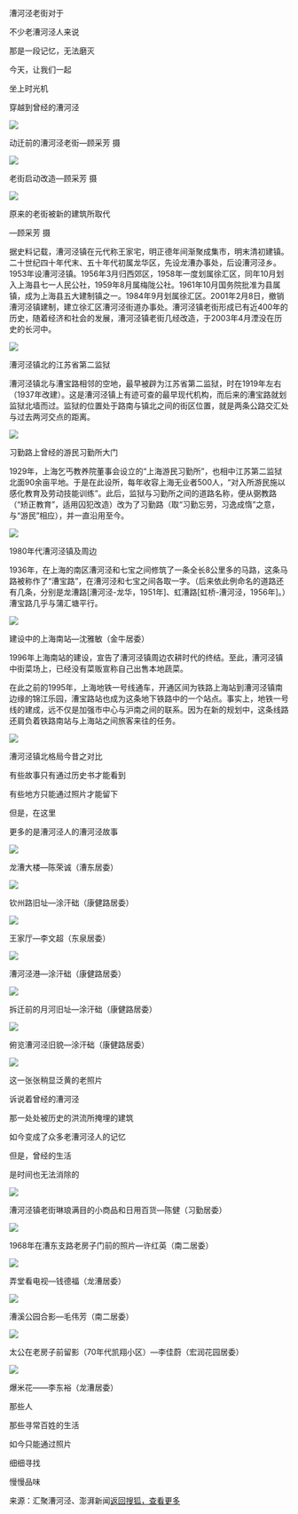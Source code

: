漕河泾老街对于

不少老漕河泾人来说

那是一段记忆，无法磨灭

今天，让我们一起

坐上时光机

穿越到曾经的漕河泾

![](/images/268c204b6f06481897e726fa7a422f2a.jpeg)

动迁前的漕河泾老街—顾采芳 摄

![](/images/d58a69f05905445c93f1435f355b8dda.jpeg)

老街启动改造—顾采芳 摄

![](/images/b7c8df895e89469b947172ce5e641ea5.jpeg)

原来的老街被新的建筑所取代

—顾采芳 摄

据史料记载，漕河泾镇在元代称王家宅，明正德年间渐聚成集市，明末清初建镇。二十世纪四十年代末、五十年代初属龙华区，先设龙漕办事处，后设漕河泾乡。1953年设漕河泾镇。1956年3月归西郊区，1958年一度划属徐汇区，同年10月划入上海县七一人民公社，1959年8月属梅陇公社。1961年10月国务院批准为县属镇，成为上海县五大建制镇之一。1984年9月划属徐汇区。2001年2月8日，撤销漕河泾镇建制，建立徐汇区漕河泾街道办事处。漕河泾镇老街形成已有近400年的历史，随着经济和社会的发展，漕河泾镇老街几经改造，于2003年4月湮没在历史的长河中。

![](/images/d60a48b700474586bed3ed918cac6323.jpeg)

漕河泾镇北的江苏省第二监狱

漕河泾镇北与漕宝路相邻的空地，最早被辟为江苏省第二监狱，时在1919年左右（1937年改建）。这是漕河泾镇上有迹可查的最早现代机构，而后来的漕宝路就划监狱北墙而过。监狱的位置处于路南与镇北之间的街区位置，就是两条公路交汇处与过去两河交点的距离。

![](/images/6515810cb14b45f9aebe155c424511a8.jpeg)

习勤路上曾经的游民习勤所大门

1929年，上海乞丐教养院董事会设立的“上海游民习勤所”，也相中江苏第二监狱北面90余亩平地。于是在此设所，每年收容上海无业者500人，“对入所游民施以感化教育及劳动技能训练”。此后，监狱与习勤所之间的道路名称，便从弼教路（“矫正教育”，适用囚犯改造）改为了习勤路（取“习勤忘劳，习逸成惰”之意，与“游民”相应），并一直沿用至今。

![](/images/fc8d9e3d59594c379232c41bc7d22635.jpeg)

1980年代漕河泾镇及周边

1936年，在上海的南区漕河泾和七宝之间修筑了一条全长8公里多的马路，这条马路被称作了“漕宝路”，在漕河泾和七宝之间各取一字。（后来依此例命名的道路还有几条，分别是龙漕路\[漕河泾-龙华，1951年\]、虹漕路\[虹桥-漕河泾，1956年\]。）漕宝路几乎与蒲汇塘平行。

![](/images/d4be01c6bc634f3ea5b68dee3582c6ba.jpeg)

建设中的上海南站—沈雅敏（金牛居委）

1996年上海南站的建设，宣告了漕河泾镇周边农耕时代的终结。至此，漕河泾镇中街菜场上，已经没有菜贩宣称自己出售本地蔬菜。

在此之前的1995年，上海地铁一号线通车，开通区间为铁路上海站到漕河泾镇南边缘的锦江乐园，漕宝路站也成为这条地下铁路中的一个站点。事实上，地铁一号线的建成，远不仅是加强市中心与沪南之间的联系。因为在新的规划中，这条线路还肩负着铁路南站与上海站之间旅客来往的任务。

![](/images/14807a394f27474a9d8d243bf9f1479b.jpeg)

漕河泾镇北格局今昔之对比

有些故事只有通过历史书才能看到

有些地方只能通过照片才能留下

但是，在这里

更多的是漕河泾人的漕河泾故事

![](/images/da2cff6d18a441729d13fb9b8611ece2.jpeg)

龙漕大楼—陈荣诚（漕东居委）

![](/images/eff08d6933174b77bbb2878e3d5c7926.jpeg)

钦州路旧址—涂汗础（康健路居委）

![](/images/9a716a5bd9a8479abc661379e35c1d7d.jpeg)

王家厅—李文超（东泉居委）

![](/images/3eee36b075a44a18b758054ddf32a247.jpeg)

漕河泾港—涂汗础（康健路居委）

![](/images/4fdc5fc90b674fb98898e25ee9db87db.jpeg)

拆迁前的月河旧址—涂汗础（康健路居委）

![](/images/ac8a095bdfa34e45bdb36c27b3bf8f86.jpeg)

俯览漕河泾旧貌—涂汗础（康健路居委）

![](http://5b0988e595225.cdn.sohucs.com/images/20181026/b3d6110ef5654161a6574722e6577bb8.gif)

这一张张稍显泛黄的老照片

诉说着曾经的漕河泾

那一处处被历史的洪流所掩埋的建筑

如今变成了众多老漕河泾人的记忆

但是，曾经的生活

是时间也无法消除的

![](/images/8fbd560240b644a59a873f1c31f4577b.jpeg)

漕河泾镇老街琳琅满目的小商品和日用百货—陈健（习勤居委）

![](/images/80646104e35343c89163fc1be9f6513b.jpeg)

1968年在漕东支路老房子门前的照片—许红英（南二居委）

![](/images/9a58aca1acdf4c4f9a897372516cfc69.jpeg)

弄堂看电视—钱德福（龙漕居委）

![](/images/ceb055110e9d47178c7f2c373eb986f9.jpeg)

漕溪公园合影—毛伟芳（南二居委）

![](/images/e9f82cab5d0d4380ade24f88dcd680cb.jpeg)

太公在老房子前留影（70年代凯翔小区）—李佳蔚（宏润花园居委）

![](/images/985f44fa661e4f599306e24c21c3de08.jpeg)

爆米花——李东裕（龙漕居委）

那些人

那些寻常百姓的生活

如今只能通过照片

细细寻找

慢慢品味

来源：汇聚漕河泾、澎湃新闻[返回搜狐，查看更多](https://www.sohu.com/?strategyid=00001&spm=smpc.content%2F358_3.content.1.1756273898021FMB3Qpj "点击进入搜狐首页")
